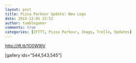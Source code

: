```yaml
---
layout: post
title: Pizza Parkour Update: New Logo
date: 2015-12-01 15:52
author: tumblegamer
comments: true
categories: [IFTTT, Pizza Parkour, Image, Trello, Updates]
---
```

http://ift.tt/1O0W9IV

[gallery ids="544,543,545"]
